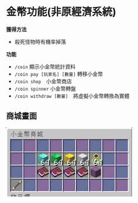 # 金幣功能(非原經濟系統)

**獲得方法**
- 殺死怪物時有機率掉落

**功能**
- `/coin` 顯示小金幣統計資料
- `/coin pay [玩家名] [數量]` 轉移小金幣
- `/coin shop`　小金幣商店
- `/coin spinner` 小金幣轉盤
- `/coin withdraw [數量]`　將虛擬小金幣轉換為實體

## 商城畫面

![image](../image/shop.png)
